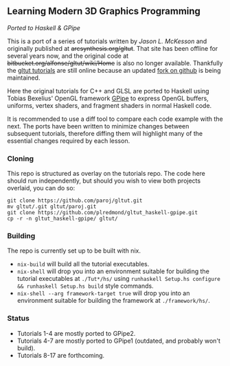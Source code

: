 ## Learning Modern 3D Graphics Programming
_Ported to Haskell & GPipe_

This is a port of a series of tutorials written by _Jason L. McKesson_ and originally published at ~~arcsynthesis.org/gltut~~.
That site has been offline for several years now,
and the original code at ~~bitbucket.org/alfonse/gltut/wiki/Home~~ is also no longer available.
Thankfully the [gltut tutorials](http://paroj.github.io/gltut/) are still online
because an updated [fork on github](http://github.com/paroj/gltut) is being maintained.

Here the original tutorials for C++ and GLSL are ported to Haskell
using Tobias Bexelius' OpenGL framework [GPipe](https://github.com/tobbebex/GPipe-Core)
to express OpenGL buffers, uniforms, vertex shaders, and fragment shaders in normal Haskell code.

It is recommended to use a diff tool to compare each code example with the next.
The ports have been written to minimize changes between subsequent tutorials,
therefore diffing them will highlight many of the essential changes required by each lesson.

### Cloning

This repo is structured as overlay on the tutorials repo.
The code here should run independently, but should you wish to view both projects overlaid, you can do so:

```
git clone https://github.com/paroj/gltut.git
mv gltut/.git gltut/paroj.git
git clone https://github.com/plredmond/gltut_haskell-gpipe.git
cp -r -n gltut_haskell-gpipe/ gltut/
```

### Building

The repo is currently set up to be built with nix.

* `nix-build` will build all the tutorial executables.
* `nix-shell` will drop you into an environment suitable for building the
  tutorial executables at `./Tut*/hs/` using `runhaskell Setup.hs configure && runhaskell Setup.hs build` style commands.
* `nix-shell --arg framework-target true` will drop you into an environment
  suitable for building the framework at `./framework/hs/`.

### Status

* Tutorials 1-4 are mostly ported to GPipe2.
* Tutorials 4-7 are mostly ported to GPipe1 (outdated, and probably won't build).
* Tutorials 8-17 are forthcoming.
